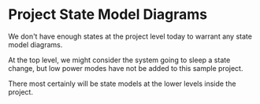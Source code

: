 # Project State Model Diagrams

We don't have enough states at the project level today to warrant any state model diagrams.

At the top level, we might consider the system going to sleep a state change, but low power modes have not be added to this sample project.

There most certainly will be state models at the lower levels inside the project.